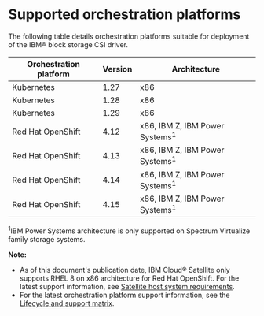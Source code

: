 # Supported orchestration platforms

The following table details orchestration platforms suitable for deployment of the IBM® block storage CSI driver.

|Orchestration platform| Version |Architecture|
|----------------------|---------|------------|
|Kubernetes| 1.27    |x86|
|Kubernetes| 1.28    |x86|
|Kubernetes| 1.29    |x86|
|Red Hat OpenShift| 4.12    |x86, IBM Z, IBM Power Systems<sup>1</sup>|
|Red Hat OpenShift| 4.13    |x86, IBM Z, IBM Power Systems<sup>1</sup>|
|Red Hat OpenShift| 4.14    |x86, IBM Z, IBM Power Systems<sup>1</sup>|
|Red Hat OpenShift| 4.15    |x86, IBM Z, IBM Power Systems<sup>1</sup>|

<sup>1</sup>IBM Power Systems architecture is only supported on Spectrum Virtualize family storage systems.

**Note:** 
- As of this document's publication date, IBM Cloud® Satellite only supports RHEL 8 on x86 architecture for Red Hat OpenShift. For the latest support information, see [Satellite host system requirements](https://cloud.ibm.com/docs/satellite?topic=satellite-host-reqs).
- For the latest orchestration platform support information, see the [Lifecycle and support matrix](https://www.ibm.com/docs/en/stg-block-csi-driver?topic=SSRQ8T/landing/csi_lifecycle_support_matrix.html).

